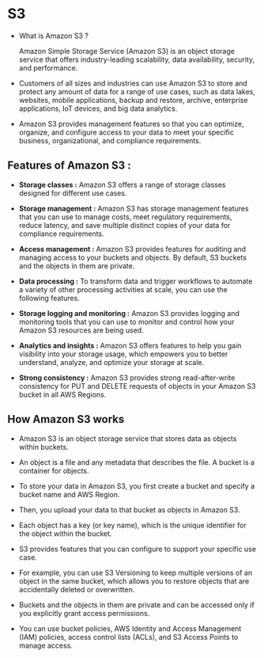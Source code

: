 # S3

+ What is Amazon S3 ?

  Amazon Simple Storage Service (Amazon S3) is an object storage service that offers industry-leading scalability, data availability, security, and performance.
  
+ Customers of all sizes and industries can use Amazon S3 to store and protect any amount of data for a range of use cases, such as data lakes, websites, mobile applications, backup and restore, archive, enterprise applications, IoT devices, and big data analytics.

+ Amazon S3 provides management features so that you can optimize, organize, and configure access to your data to meet your specific business, organizational, and compliance requirements.


## Features of Amazon S3 :

  + **Storage classes :** 
  Amazon S3 offers a range of storage classes designed for different use cases.

  + **Storage management :**
Amazon S3 has storage management features that you can use to manage costs, meet regulatory requirements, reduce latency, and save multiple distinct copies of your data for compliance requirements.
 
  + **Access management :**
Amazon S3 provides features for auditing and managing access to your buckets and objects. By default, S3 buckets and the objects in them are private.

   + **Data processing :**
    To transform data and trigger workflows to automate a variety of other processing activities at scale, you can use the following features.

   + **Storage logging and monitoring :**
    Amazon S3 provides logging and monitoring tools that you can use to monitor and control how your Amazon S3 resources are being used.

   + **Analytics and insights :**
    Amazon S3 offers features to help you gain visibility into your storage usage, which empowers you to better understand, analyze, and optimize your storage at scale.

   + **Strong consistency :**
Amazon S3 provides strong read-after-write consistency for PUT and DELETE requests of objects in your Amazon S3 bucket in all AWS Regions.


## How Amazon S3 works 

+ Amazon S3 is an object storage service that stores data as objects within buckets. 

+ An object is a file and any metadata that describes the file. A bucket is a container for objects.

+ To store your data in Amazon S3, you first create a bucket and specify a bucket name and AWS Region.

+ Then, you upload your data to that bucket as objects in Amazon S3.

+ Each object has a key (or key name), which is the unique identifier for the object within the bucket.

+ S3 provides features that you can configure to support your specific use case.

+ For example, you can use S3 Versioning to keep multiple versions of an object in the same bucket, which allows you to restore objects that are accidentally deleted or overwritten.

+ Buckets and the objects in them are private and can be accessed only if you explicitly grant access permissions. 

+ You can use bucket policies, AWS Identity and Access Management (IAM) policies, access control lists (ACLs), and S3 Access Points to manage access.